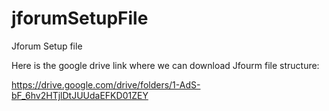 # jforumSetupFile
Jforum Setup file 


Here is the google drive link where we can download Jfourm file structure:

https://drive.google.com/drive/folders/1-AdS-bF_6hv2HTjlDtJUUdaEFKD01ZEY
